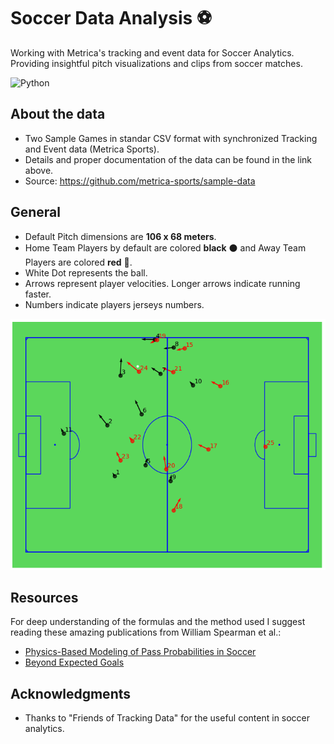  # Soccer Data Analysis  :soccer:
 
Working with Metrica's tracking and event data for Soccer Analytics. Providing insightful pitch visualizations and clips from soccer matches. 
 
![Python](https://img.shields.io/badge/-Python-yellow)

## About the data
- Two Sample Games in standar CSV format with synchronized Tracking and Event data (Metrica Sports).
- Details and proper documentation of the data can be found in the link above.
- Source: https://github.com/metrica-sports/sample-data

## General
- Default Pitch dimensions are **106 x 68 meters**.
- Home Team Players by default are colored **black** :black_circle: and Away Team Players are colored **red** :red_circle:.
- White Dot represents the ball.
- Arrows represent player velocities. Longer arrows indicate running faster.
- Numbers indicate players jerseys numbers.

<p align="center">
  <img src="images/Pitch_ReadMe.png" width="600" title="Pitch Vizualization">
</p>

## Resources
For deep understanding of the formulas and the method used I suggest reading these amazing publications from William Spearman et al.:
- [Physics-Based Modeling of Pass Probabilities in Soccer](https://www.researchgate.net/publication/315166647_Physics-Based_Modeling_of_Pass_Probabilities_in_Soccer)
- [Beyond Expected Goals](https://www.researchgate.net/publication/327139841_Beyond_Expected_Goals)

## Acknowledgments
- Thanks to "Friends of Tracking Data" for the useful content in soccer analytics.

